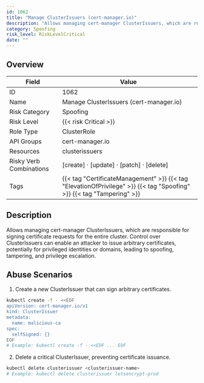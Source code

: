 ```yaml
---
id: 1062
title: "Manage ClusterIssuers (cert-manager.io)"
description: "Allows managing cert-manager ClusterIssuers, which are responsible for signing certificate requests for the entire cluster. Control over ClusterIssuers can enable an attacker to issue arbitrary certificates, potentially for privileged identities or domains, leading to spoofing, tampering, and privilege escalation."
category: Spoofing
risk_level: RiskLevelCritical
date: ""
---
```


## Overview

| Field                   | Value                                                                                                                 |
| ----------------------- | --------------------------------------------------------------------------------------------------------------------- |
| ID                      | 1062                                                                                                                  |
| Name                    | Manage ClusterIssuers (cert-manager.io)                                                                               |
| Risk Category           | Spoofing                                                                                                              |
| Risk Level              | {{< risk Critical >}}                                                                                                 |
| Role Type               | ClusterRole                                                                                                           |
| API Groups              | cert-manager.io                                                                                                       |
| Resources               | clusterissuers                                                                                                        |
| Risky Verb Combinations | [create] · [update] · [patch] · [delete]                                                                              |
| Tags                    | {{< tag "CertificateManagement" >}} {{< tag "ElevationOfPrivilege" >}} {{< tag "Spoofing" >}} {{< tag "Tampering" >}} |

## Description

Allows managing cert-manager ClusterIssuers, which are responsible for signing certificate requests for the entire cluster. Control over ClusterIssuers can enable an attacker to issue arbitrary certificates, potentially for privileged identities or domains, leading to spoofing, tampering, and privilege escalation.

## Abuse Scenarios

1. Create a new ClusterIssuer that can sign arbitrary certificates.

```bash
kubectl create -f - <<EOF
apiVersion: cert-manager.io/v1
kind: ClusterIssuer
metadata:
  name: malicious-ca
spec:
  selfSigned: {}
EOF
# Example: kubectl create -f - <<EOF ... EOF

```

2. Delete a critical ClusterIssuer, preventing certificate issuance.

```bash
kubectl delete clusterissuer <clusterissuer-name>
# Example: kubectl delete clusterissuer letsencrypt-prod

```
